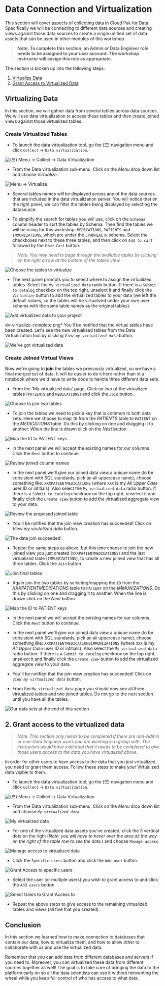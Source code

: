 # Data Connection and Virtualization

This section will cover aspects of collecting data in Cloud Pak for Data. Specifically we will be connecting to different data sources and creating views against those data sources to create a single unified set of data assets that can be used in other modules of this workshop.

> **Note: To complete this section, an Admin or Data Engineer role needs to be assigned to your user account. The workshop instructor will assign this role as appropriate.**

The section is broken up into the following steps:

1. [Virtualize Data](#virtualize-data)
1. [Grant Access to Virtualized Data](#grant-access-to-virtualized-data)

## Virtualizing Data

In this section, we will gather data from several tables across data sources. We will use data virtualization to access these tables and then create joined views against those virtualized tables.

### Create Virtualized Tables

* To launch the data virtualization tool, go the (☰) navigation menu and click `Collect` -> `Data virtualization`.

![(☰) Menu -> Collect -> Data Virtualization](../.gitbook/assets/images/dv/dv-menu.png)

* From the Data virtualization sub-menu, Click on the *Menu* drop down list and choose *Virtualize*.

![Menu -> Virtualize](../.gitbook/assets/images/dv/dv-virtualize-menu.png)

* Several tables names will be displayed across any of the data sources that are included in the data virtualization server. You will notice that on the right panel, we can filter the tables being displayed by selecting the datasource.

* To simplify the search for tables you will use, click on the `Schemas` column header to sort the tables by Schema. Then find the tables we will be using for this workshop: `MEDICATIONS`, `PATIENTS` and `IMMUNIZATIONS`, which are under the `CP4DHEALTH` schema. Select the checkboxes next to these three tables, and then click on *`Add to cart`* followed by the *`View Cart`* button.

> *Note: You may need to page through the available tables by clicking on the right arrow at the bottom of the tables view.*

![Choose the tables to virtualize](../.gitbook/assets/images/dv/dv-virtualize-tables.png)

* The next panel prompts you to select where to assign the virtualized tables. Select the `My virtualized data` radio button. If there is a `Submit to catalog` checkbox on the top right, unselect it and finally click the *`Virtualize`* button to add the virtualized tables to your data (we left the default values, so the tables will be virtualized under your own user schema with the same table names as the original tables).

![Add virtualized data to your project](../.gitbook/assets/images/dv/dv-virtualize-assign.png)

dv-virtualize-complete.png* You'll be notified that the virtual tables have been created. Let's see the new virtualized tables from the Data Virtualization tool by clicking *`View my virtualized data`* button.

![We've got virtualized data](../.gitbook/assets/images/dv/dv-virtualize-complete.png)

### Create Joined Virtual Views

Now we're going to **join** the tables we previously virtualized, so we have a final merged set of data. It will be easier to do it here rather than in a notebook where we'd have to write code to handle three different data sets.

* From the 'My virtualized data' page, Click on two of the virtualized tables (`PATIENTS` and `MEDICATIONS`) and click the *`Join`* button.

![Choose to join two tables](../.gitbook/assets/images/dv/dv-join-select-tables.png)

* To join the tables we need to pick a key that is common to both data sets. Here we choose to map `ID` from the *PATIENTS* table to `PATIENT` on the *MEDICATIONS* table. Do this by clicking on one and dragging it to another. When the line is drawn click on the *Next* button.

![Map the ID to PATIENT keys](../.gitbook/assets/images/dv/dv-join-select-columns.png)

* In the next panel we will accept the existing names for our columns. Click the *`Next`* button to continue.

![Review joined column names](../.gitbook/assets/images/dv/dv-join-col-names-review.png)

* In the next panel we'll give our joined data view a unique name (to be consistent with SQL standards, pick an all uppercase name), choose something like: `XXXPATIENTMEDICATIONS` (where `XXX` is my *All Upper Case* user ID or intitials). Also select the `My virtualized data` radio button. If there is a `Submit to catalog` checkbox on the top right, unselect it and finally click the *`Create view`* button to add the virtualized aggregate view to your data.

![Review the proposed joined table](../.gitbook/assets/images/dv/dv-join-assign-review.png)

* You'll be notified that the join view creation has succeeded! Click on *View my virutalized data* button.

![The data join succeeded!](../.gitbook/assets/images/dv/dv-join-created-1.png)

* Repeat the same steps as above, but this time choose to join the new joined view you just created (`XXXPATIENTMEDICATIONS`) and the last virtualized table (`IMMUNIZATIONS`), to create a new joined view that has all three tables. Click the *`Join`* button.

![Join final tables](../.gitbook/assets/images/dv/dv-join-select-tables-2.png)

* Again join the two tables by selecting/mapping the `ID` from the *XXXPATIENTMEDICATIONS* table to `PATIENT` on the *IMMUNIZATIONS*. Do this by clicking on one and dragging it to another. When the line is drawn click on the *Next* button.

![Map the ID to PATIENT keys](../.gitbook/assets/images/dv/dv-join-select-columns-2.png)

* In the next panel we will accept the existing names for our columns. Click the *`Next`* button to continue.

* In the next panel we'll give our joined data view a unique name (to be consistent with SQL standards, pick an all uppercase name), choose something like: `XXXPATIENTMEDICATIONSIMMUNIZATIONS` (where `XXX` is my *All Upper Case* user ID or intitials). Also select the `My virtualized data` radio button. If there is a `Submit to catalog` checkbox on the top right, unselect it and finally click the *`Create view`* button to add the virtualized aggregate view to your data.

* You'll be notified that the join view creation has succeeded! Click on *`View my virtualized data`* button.

* From the `My virtualized data` page you should now see all three virtualized tables and two joined tables. Do not go to the next section until you have all the tables.

![Our data sets at the end of this section](../.gitbook/assets/images/dv/dv-virtualized-data-all.png)

## 2. Grant access to the virtualized data

>*Note: This section only needs to be completed if there are non-Admin or non-Data Engineer users you are working in a group with. The instructors would have indicated that it needs to be completed to give those users access to the data you have virtualized above.*

In order for other users to have access to the data that you just virtualized, you need to grant them access. Follow these steps to make your Virtualized data visible to them.

* To launch the data virtualization tool, go the (☰) navigation menu and click `Collect` -> `Data virtualization`.

![(☰) Menu -> Collect -> Data Virtualization](../.gitbook/assets/images/dv/dv-menu.png)

* From the Data virtualization sub-menu, Click on the *Menu* drop down list and choose *`My virtualized data`*.

![My virtualized data](../.gitbook/assets/images/dv/dv-menu-myvirtualizeddata.png)

* For one of the virtualized data assets you've created, click the 3 vertical dots on the right (*Note: you will have to hover over the area all the way on the right of the table row to see the dots.*) and choose `Manage access`.

![Manage access to virtualized data](../.gitbook/assets/images/dv/dv-manage-access-menu.png)

* Click the `Specific users` button and click the `Add user` button.

![Grant Access to specific users](../.gitbook/assets/images/dv/dv-manage-access-add-user.png)

* Select the user (or multiple users) you wish to grant access to and click the `Add users` button.

![Select Users to Grant Access to](../.gitbook/assets/images/dv/dv-manage-access-select-users.png)

* Repeat the above steps to give access to the remaining virtualized tables and views (all five that you created).

## Conclusion

In this section we learned how to make connection to databases that contain our data, how to virtualize them, and how to allow other to collaborate with us and use the virtualized data.

Remember that you can add data from different databases and servers if you need to. Moreover, you can virtualized these data from different sources together as well! The goal is to take care of bringing the data to the platform early on so all the data scientists can use it without reinventing the wheel while you keep full control of who has access to what data.
